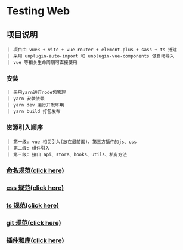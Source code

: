 # Testing Web

## 项目说明
```
｜ 项目由 vue3 + vite + vue-router + element-plus + sass + ts 搭建
｜ 采用 unplugin-auto-import 和 unplugin-vue-components 做自动导入
｜ vue 等相关生命周期可直接使用
```

### 安装

```
｜ 采用yarn进行node包管理
｜ yarn 安装依赖
｜ yarn dev 运行开发环境
｜ yarn build 打包发布
```

### 资源引入顺序

```
｜ 第一级: vue 相关引入(放在最前面)、第三方插件的js、css
｜ 第二级: 组件引入
｜ 第三级: 接口 api、store、hooks、utils、私有方法
```

### [命名规范(click here)](./doc/naming-convention.md ':include')

### [css 规范(click here)](./doc/css-naming.md ':include')

### [ts 规范(click here)](./doc/ts-noem.md ':include')

### [git 规范(click here)](./doc/git-noem.md ':include')

### [插件和库(click here)](./doc/plugin-library.md ':include')

